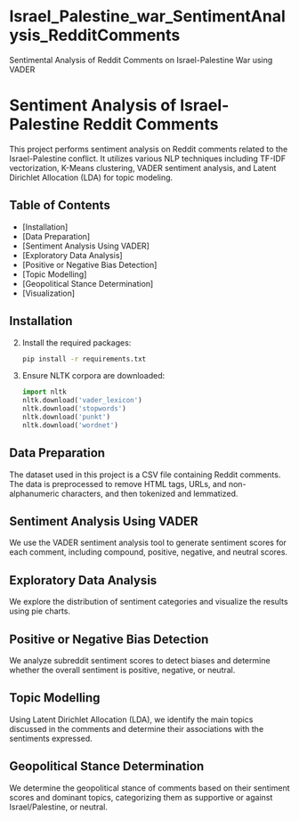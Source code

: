 # Israel_Palestine_war_SentimentAnalysis_RedditComments
Sentimental Analysis of Reddit Comments on Israel-Palestine War using VADER
# Sentiment Analysis of Israel-Palestine Reddit Comments

This project performs sentiment analysis on Reddit comments related to the Israel-Palestine conflict. It utilizes various NLP techniques including TF-IDF vectorization, K-Means clustering, VADER sentiment analysis, and Latent Dirichlet Allocation (LDA) for topic modeling.

## Table of Contents
- [Installation]
- [Data Preparation]
- [Sentiment Analysis Using VADER]
- [Exploratory Data Analysis]
- [Positive or Negative Bias Detection]
- [Topic Modelling]
- [Geopolitical Stance Determination]
- [Visualization]

## Installation

2. Install the required packages:
    ```sh
    pip install -r requirements.txt
    ```

3. Ensure NLTK corpora are downloaded:
    ```python
    import nltk
    nltk.download('vader_lexicon')
    nltk.download('stopwords')
    nltk.download('punkt')
    nltk.download('wordnet')
    ```

## Data Preparation

The dataset used in this project is a CSV file containing Reddit comments. The data is preprocessed to remove HTML tags, URLs, and non-alphanumeric characters, and then tokenized and lemmatized.

## Sentiment Analysis Using VADER

We use the VADER sentiment analysis tool to generate sentiment scores for each comment, including compound, positive, negative, and neutral scores.

## Exploratory Data Analysis

We explore the distribution of sentiment categories and visualize the results using pie charts.

## Positive or Negative Bias Detection

We analyze subreddit sentiment scores to detect biases and determine whether the overall sentiment is positive, negative, or neutral.

## Topic Modelling

Using Latent Dirichlet Allocation (LDA), we identify the main topics discussed in the comments and determine their associations with the sentiments expressed.

## Geopolitical Stance Determination

We determine the geopolitical stance of comments based on their sentiment scores and dominant topics, categorizing them as supportive or against Israel/Palestine, or neutral.


